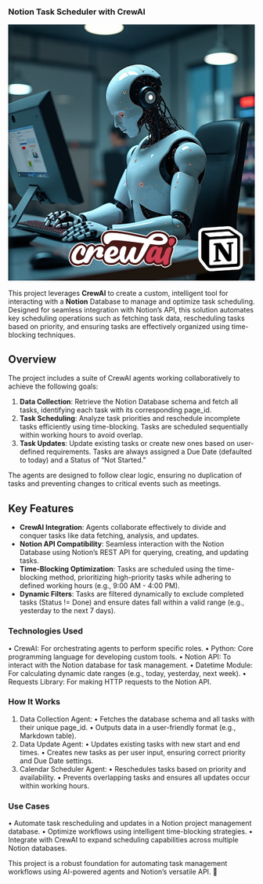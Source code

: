 ### Notion Task Scheduler with CrewAI
![Notion-Agent](timeblocking.png)



This project leverages **CrewAI** to create a custom, intelligent tool for interacting with a **Notion** Database to manage and optimize task scheduling. Designed for seamless integration with Notion’s API, this solution automates key scheduling operations such as fetching task data, rescheduling tasks based on priority, and ensuring tasks are effectively organized using time-blocking techniques.

## Overview

The project includes a suite of CrewAI agents working collaboratively to achieve the following goals:
1.	**Data Collection**: Retrieve the Notion Database schema and fetch all tasks, identifying each task with its corresponding page_id.
2.	**Task Scheduling**: Analyze task priorities and reschedule incomplete tasks efficiently using time-blocking. Tasks are scheduled sequentially within working hours to avoid overlap.
3.	**Task Updates**: Update existing tasks or create new ones based on user-defined requirements. Tasks are always assigned a Due Date (defaulted to today) and a Status of “Not Started.”

The agents are designed to follow clear logic, ensuring no duplication of tasks and preventing changes to critical events such as meetings.

## Key Features
- **CrewAI Integration**: Agents collaborate effectively to divide and conquer tasks like data fetching, analysis, and updates.
- **Notion API Compatibility**: Seamless interaction with the Notion Database using Notion’s REST API for querying, creating, and updating tasks.
- **Time-Blocking Optimization**: Tasks are scheduled using the time-blocking method, prioritizing high-priority tasks while adhering to defined working hours (e.g., 9:00 AM - 4:00 PM).
- **Dynamic Filters**: Tasks are filtered dynamically to exclude completed tasks (Status != Done) and ensure dates fall within a valid range (e.g., yesterday to the next 7 days).

### Technologies Used
•	CrewAI: For orchestrating agents to perform specific roles.
•	Python: Core programming language for developing custom tools.
•	Notion API: To interact with the Notion database for task management.
•	Datetime Module: For calculating dynamic date ranges (e.g., today, yesterday, next week).
•	Requests Library: For making HTTP requests to the Notion API.

### How It Works
1.	Data Collection Agent:
•	Fetches the database schema and all tasks with their unique page_id.
•	Outputs data in a user-friendly format (e.g., Markdown table).
2.	Data Update Agent:
•	Updates existing tasks with new start and end times.
•	Creates new tasks as per user input, ensuring correct priority and Due Date settings.
3.	Calendar Scheduler Agent:
•	Reschedules tasks based on priority and availability.
•	Prevents overlapping tasks and ensures all updates occur within working hours.

### Use Cases
•	Automate task rescheduling and updates in a Notion project management database.
•	Optimize workflows using intelligent time-blocking strategies.
•	Integrate with CrewAI to expand scheduling capabilities across multiple Notion databases.

This project is a robust foundation for automating task management workflows using AI-powered agents and Notion’s versatile API. 🚀
